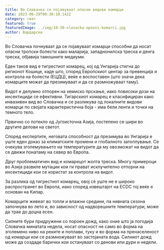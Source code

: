 ```yaml
---
title: Во Словачка се појавуваат опасни видови комарци
date: 2023-06-29T08:30:10.142Z
category: свет
featured: true
featuredImage: ../img/10-30-slovacka-opasni-komarci.jpg
author: Вардарски
---
```

Во Словачка почнуваат да се појавуваат комарци способни да носат опасни тропски болести како маларија, западнонилска треска и денга треска, објавија тамошните медиуми.

Еден таков вид е тигрестиот комарец, кој од Унгарија стигна до регионот Кошице, каде што, според Европскиот центар за превенција и контрола на болести (ЕЦДЦ), веќе е воспоставен (што значи дека комарците можат да презимуваат и да се размножуваат таму).

Видот е делумно отпорен на хемиско прскање, иако повисоки дози на инсектициди се ефективни. Тигарскиот комарец е класифициран како инвазивен вид во Словачка и се разликува од локалните видови комарци по својата карактеристична боја - има бели ленти и точки на темното тело.

Првично со потекло од Југоисточна Азија, постепено се шири во другите делови на светот.

Според експертите, неговата способност да презимува во Унгарија е уште еден доказ за климатските промени и глобалното затоплување. Се очекува зголемувањето на температурите да му овозможат на видот да се движи понатаму на север во Европа.

Друг проблематичен вид е комарецот жолта треска. Многу примероци во Азија развиле мутации кои ги прават исклучително отпорни на инсектициди кои се користат за контрола на видот.

За разлика од тигрестиот комарец, овој сè уште не е широко распространет во Европа, иако според извештајот на ECDC тој веќе е основан на Кипар.

Комарците живеат во топли и влажни средини, па нивната сезона започнува во лето и, во зависност од надворешните температури, може да трае до доцна есен.

Силните бури придружени со пороен дожд, како оние што ја погодија Словачка минатата недела, носат опасност не само во форма на зголемено ниво на реките и поплави, туку и во форма на пренаселеност од комарци кои се размножуваат во застојаната вода. Силниот дожд може да создаде барички кои остануваат со денови или дури и недели.